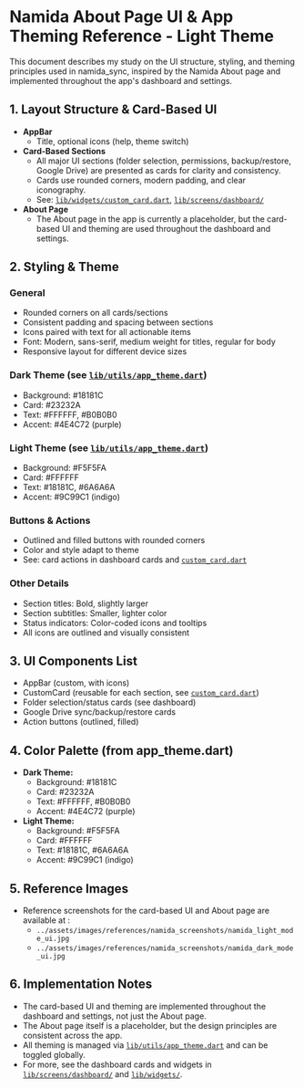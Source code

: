 # Namida About Page UI & App Theming Reference - Light Theme

This document describes my study on the UI structure, styling, and theming principles used in namida_sync, inspired by the Namida About page and implemented throughout the app's dashboard and settings.

## 1. Layout Structure & Card-Based UI

- **AppBar**
  - Title, optional icons (help, theme switch)
- **Card-Based Sections**
  - All major UI sections (folder selection, permissions, backup/restore, Google Drive) are presented as cards for clarity and consistency.
  - Cards use rounded corners, modern padding, and clear iconography.
  - See: [`lib/widgets/custom_card.dart`](../lib/widgets/custom_card.dart), [`lib/screens/dashboard/`](../lib/screens/dashboard/)
- **About Page**
  - The About page in the app is currently a placeholder, but the card-based UI and theming are used throughout the dashboard and settings.

## 2. Styling & Theme
### **General**
- Rounded corners on all cards/sections
- Consistent padding and spacing between sections
- Icons paired with text for all actionable items
- Font: Modern, sans-serif, medium weight for titles, regular for body
- Responsive layout for different device sizes

### **Dark Theme** (see [`lib/utils/app_theme.dart`](../lib/utils/app_theme.dart))
- Background: #18181C
- Card: #23232A
- Text: #FFFFFF, #B0B0B0
- Accent: #4E4C72 (purple)

### **Light Theme** (see [`lib/utils/app_theme.dart`](../lib/utils/app_theme.dart))
- Background: #F5F5FA
- Card: #FFFFFF
- Text: #18181C, #6A6A6A
- Accent: #9C99C1 (indigo)

### **Buttons & Actions**
- Outlined and filled buttons with rounded corners
- Color and style adapt to theme
- See: card actions in dashboard cards and [`custom_card.dart`](../lib/widgets/custom_card.dart)

### **Other Details**
- Section titles: Bold, slightly larger
- Section subtitles: Smaller, lighter color
- Status indicators: Color-coded icons and tooltips
- All icons are outlined and visually consistent

## 3. UI Components List

- AppBar (custom, with icons)
- CustomCard (reusable for each section, see [`custom_card.dart`](../lib/widgets/custom_card.dart))
- Folder selection/status cards (see dashboard)
- Google Drive sync/backup/restore cards
- Action buttons (outlined, filled)

## 4. Color Palette (from app_theme.dart)

- **Dark Theme:**
  - Background: #18181C
  - Card: #23232A
  - Text: #FFFFFF, #B0B0B0
  - Accent: #4E4C72 (purple)
- **Light Theme:**
  - Background: #F5F5FA
  - Card: #FFFFFF
  - Text: #18181C, #6A6A6A
  - Accent: #9C99C1 (indigo)

## 5. Reference Images
- Reference screenshots for the card-based UI and About page are available at :
  - `../assets/images/references/namida_screenshots/namida_light_mode_ui.jpg`
  - `../assets/images/references/namida_screenshots/namida_dark_mode_ui.jpg`

## 6. Implementation Notes
- The card-based UI and theming are implemented throughout the dashboard and settings, not just the About page.
- The About page itself is a placeholder, but the design principles are consistent across the app.
- All theming is managed via [`lib/utils/app_theme.dart`](../lib/utils/app_theme.dart) and can be toggled globally.
- For more, see the dashboard cards and widgets in [`lib/screens/dashboard/`](../lib/screens/dashboard/) and [`lib/widgets/`](../lib/widgets/).